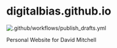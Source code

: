 # digitalbias.github.io

![.github/workflows/publish_drafts.yml](https://github.com/digitalbias/digitalbias.github.io/workflows/.github/workflows/publish_drafts.yml/badge.svg)

Personal Website for David Mitchell
